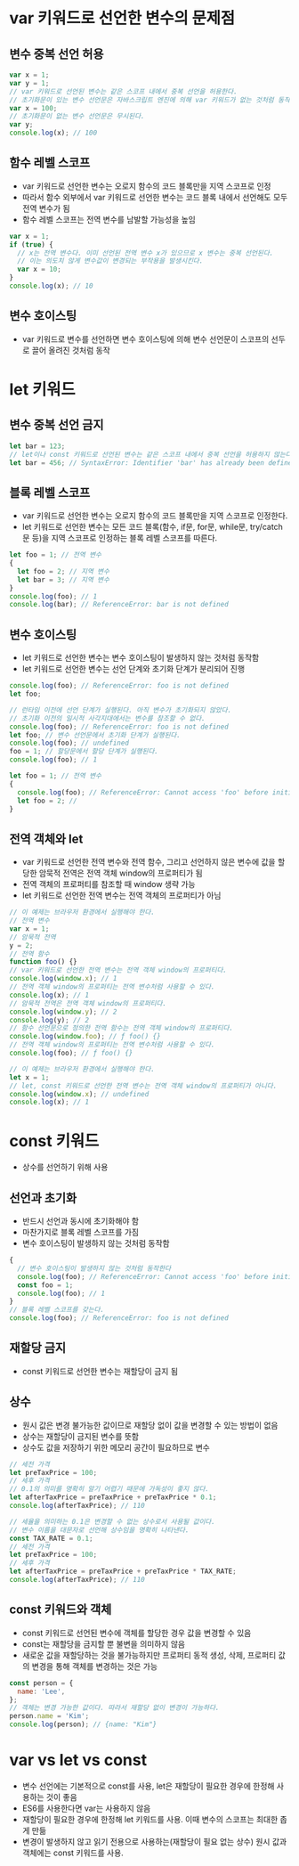 # var 키워드로 선언한 변수의 문제점

## 변수 중복 선언 허용

```javascript
var x = 1;
var y = 1;
// var 키워드로 선언된 변수는 같은 스코프 내에서 중복 선언을 허용한다.
// 초기화문이 있는 변수 선언문은 자바스크립트 엔진에 의해 var 키워드가 없는 것처럼 동작한다.
var x = 100;
// 초기화문이 없는 변수 선언문은 무시된다.
var y;
console.log(x); // 100
```

## 함수 레벨 스코프

- var 키워드로 선언한 변수는 오로지 함수의 코드 블록만을 지역 스코프로 인정
- 따라서 함수 외부에서 var 키워드로 선언한 변수는 코드 블록 내에서 선언해도 모두 전역 변수가 됨
- 함수 레벨 스코프는 전역 변수를 남발할 가능성을 높임

```javascript
var x = 1;
if (true) {
  // x는 전역 변수다. 이미 선언된 전역 변수 x가 있으므로 x 변수는 중복 선언된다.
  // 이는 의도치 않게 변수값이 변경되는 부작용을 발생시킨다.
  var x = 10;
}
console.log(x); // 10
```

## 변수 호이스팅

- var 키워드로 변수를 선언하면 변수 호이스팅에 의해 변수 선언문이 스코프의 선두로 끌어 올려진 것처럼 동작

# let 키워드

## 변수 중복 선언 금지

```javascript
let bar = 123;
// let이나 const 키워드로 선언된 변수는 같은 스코프 내에서 중복 선언을 허용하지 않는다.
let bar = 456; // SyntaxError: Identifier 'bar' has already been defined
```

## 블록 레벨 스코프

- var 키워드로 선언한 변수는 오로지 함수의 코드 블록만을 지역 스코프로 인정한다.
- let 키워드로 선언한 변수는 모든 코드 블록(함수, if문, for문, while문, try/catch 문 등)을 지역 스코프로 인정하는 블록 레벨 스코프를 따른다.

```javascript
let foo = 1; // 전역 변수
{
  let foo = 2; // 지역 변수
  let bar = 3; // 지역 변수
}
console.log(foo); // 1
console.log(bar); // ReferenceError: bar is not defined
```

## 변수 호이스팅

- let 키워드로 선언한 변수는 변수 호이스팅이 발생하지 않는 것처럼 동작함
- let 키워드로 선언한 변수는 선언 단계와 초기화 단계가 분리되어 진행

```javascript
console.log(foo); // ReferenceError: foo is not defined
let foo;
```

```javascript
// 런타임 이전에 선언 단계가 실행된다. 아직 변수가 초기화되지 않았다.
// 초기화 이전의 일시적 사각지대에서는 변수를 참조할 수 없다.
console.log(foo); // ReferenceError: foo is not defined
let foo; // 변수 선언문에서 초기화 단계가 실행된다.
console.log(foo); // undefined
foo = 1; // 할당문에서 할당 단계가 실행된다.
console.log(foo); // 1
```

```javascript
let foo = 1; // 전역 변수
{
  console.log(foo); // ReferenceError: Cannot access 'foo' before initialization
  let foo = 2; //
}
```

## 전역 객체와 let

- var 키워드로 선언한 전역 변수와 전역 함수, 그리고 선언하지 않은 변수에 값을 할당한 암묵적 전역은 전역 객체 window의 프로퍼티가 됨
- 전역 객체의 프로퍼티를 참조할 때 window 생략 가능
- let 키워드로 선언한 전역 변수는 전역 객체의 프로퍼티가 아님

```javascript
// 이 예제는 브라우저 환경에서 실행해야 한다.
// 전역 변수
var x = 1;
// 암묵적 전역
y = 2;
// 전역 함수
function foo() {}
// var 키워드로 선언한 전역 변수는 전역 객체 window의 프로퍼티다.
console.log(window.x); // 1
// 전역 객체 window의 프로퍼티는 전역 변수처럼 사용할 수 있다.
console.log(x); // 1
// 암묵적 전역은 전역 객체 window의 프로퍼티다.
console.log(window.y); // 2
console.log(y); // 2
// 함수 선언문으로 정의한 전역 함수는 전역 객체 window의 프로퍼티다.
console.log(window.foo); // ƒ foo() {}
// 전역 객체 window의 프로퍼티는 전역 변수처럼 사용할 수 있다.
console.log(foo); // ƒ foo() {}

// 이 예제는 브라우저 환경에서 실행해야 한다.
let x = 1;
// let, const 키워드로 선언한 전역 변수는 전역 객체 window의 프로퍼티가 아니다.
console.log(window.x); // undefined
console.log(x); // 1
```

# const 키워드

- 상수를 선언하기 위해 사용

## 선언과 초기화

- 반드시 선언과 동시에 초기화해야 함
- 마찬가지로 블록 레벨 스코프를 가짐
- 변수 호이스팅이 발생하지 않는 것처럼 동작함

```javascript
{
  // 변수 호이스팅이 발생하지 않는 것처럼 동작한다
  console.log(foo); // ReferenceError: Cannot access 'foo' before initialization
  const foo = 1;
  console.log(foo); // 1
}
// 블록 레벨 스코프를 갖는다.
console.log(foo); // ReferenceError: foo is not defined
```

## 재할당 금지

- const 키워드로 선언한 변수는 재할당이 금지 됨

## 상수

- 원시 값은 변경 불가능한 값이므로 재할당 없이 값을 변경할 수 있는 방법이 없음
- 상수는 재할당이 금지된 변수를 뜻함
- 상수도 값을 저장하기 위한 메모리 공간이 필요하므로 변수

```javascript
// 세전 가격
let preTaxPrice = 100;
// 세후 가격
// 0.1의 의미를 명확히 알기 어렵기 때문에 가독성이 좋지 않다.
let afterTaxPrice = preTaxPrice + preTaxPrice * 0.1;
console.log(afterTaxPrice); // 110
```

```javascript
// 세율을 의미하는 0.1은 변경할 수 없는 상수로서 사용될 값이다.
// 변수 이름을 대문자로 선언해 상수임을 명확히 나타낸다.
const TAX_RATE = 0.1;
// 세전 가격
let preTaxPrice = 100;
// 세후 가격
let afterTaxPrice = preTaxPrice + preTaxPrice * TAX_RATE;
console.log(afterTaxPrice); // 110
```

## const 키워드와 객체

- const 키워드로 선언된 변수에 객체를 할당한 경우 값을 변경할 수 있음
- const는 재할당을 금지할 뿐 불변을 의미하지 않음
- 새로운 값을 재할당하는 것을 불가능하지만 프로퍼티 동적 생성, 삭제, 프로퍼티 값의 변경을 통해 객체를 변경하는 것은 가능

```javascript
const person = {
  name: 'Lee',
};
// 객체는 변경 가능한 값이다. 따라서 재할당 없이 변경이 가능하다.
person.name = 'Kim';
console.log(person); // {name: "Kim"}
```

# var vs let vs const

- 변수 선언에는 기본적으로 const를 사용, let은 재할당이 필요한 경우에 한정해 사용하는 것이 좋음
- ES6를 사용한다면 var는 사용하지 않음
- 재할당이 필요한 경우에 한정해 let 키워드를 사용. 이때 변수의 스코프는 최대한 좁게 만듦
- 변경이 발생하지 않고 읽기 전용으로 사용하는(재할당이 필요 없는 상수) 원시 값과 객체에는 const 키워드를 사용.
